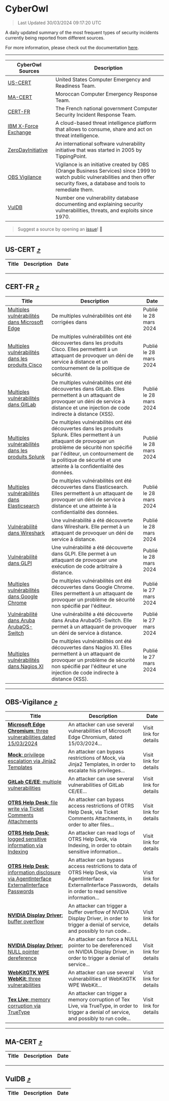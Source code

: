 
 <div id='top'></div>

# CyberOwl

 > Last Updated 30/03/2024 09:17:20 UTC
 
 A daily updated summary of the most frequent types of security incidents currently being reported from different sources.
 
 For more information, please check out the documentation [here](./docs/README.md).
 
 ---
 |CyberOwl Sources|Description|
 |---|---|
 |[US-CERT](#us-cert-arrow_heading_up)|United States Computer Emergency and Readiness Team.|
 |[MA-CERT](#ma-cert-arrow_heading_up)|Moroccan Computer Emergency Response Team.|
 |[CERT-FR](#cert-fr-arrow_heading_up)|The French national government Computer Security Incident Response Team.|
 |[IBM X-Force Exchange](#ibmcloud-arrow_heading_up)|A cloud-based threat intelligence platform that allows to consume, share and act on threat intelligence.|
 |[ZeroDayInitiative](#zerodayinitiative-arrow_heading_up)|An international software vulnerability initiative that was started in 2005 by TippingPoint.|
 |[OBS Vigilance](#obs-vigilance-arrow_heading_up)|Vigilance is an initiative created by OBS (Orange Business Services) since 1999 to watch public vulnerabilities and then offer security fixes, a database and tools to remediate them.|
 |[VulDB](#vuldb-arrow_heading_up)|Number one vulnerability database documenting and explaining security vulnerabilities, threats, and exploits since 1970.|
 
 > Suggest a source by opening an [issue](https://github.com/karimhabush/cyberowl/issues)! :raised_hands:
 ---

## US-CERT [:arrow_heading_up:](#cyberowl)

 |Title|Description|Date|
 |---|---|---|
 
 ---

## CERT-FR [:arrow_heading_up:](#cyberowl)

 |Title|Description|Date|
 |---|---|---|
 |[Multiples vulnérabilités dans Microsoft Edge](https://www.cert.ssi.gouv.fr/avis/CERTFR-2024-AVI-0261/)|De multiples vulnérabilités ont été corrigées dans |Publié le 28 mars 2024|
 |[Multiples vulnérabilités dans les produits Cisco](https://www.cert.ssi.gouv.fr/avis/CERTFR-2024-AVI-0260/)|De multiples vulnérabilités ont été découvertes dans les produits Cisco. Elles permettent à un attaquant de provoquer un déni de service à distance et un contournement de la politique de sécurité.|Publié le 28 mars 2024|
 |[Multiples vulnérabilités dans GitLab](https://www.cert.ssi.gouv.fr/avis/CERTFR-2024-AVI-0259/)|De multiples vulnérabilités ont été découvertes dans GitLab. Elles permettent à un attaquant de provoquer un déni de service à distance et une injection de code indirecte à distance (XSS).|Publié le 28 mars 2024|
 |[Multiples vulnérabilités dans les produits Splunk](https://www.cert.ssi.gouv.fr/avis/CERTFR-2024-AVI-0258/)|De multiples vulnérabilités ont été découvertes dans les produits Splunk. Elles permettent à un attaquant de provoquer un problème de sécurité non spécifié par l'éditeur, un contournement de la politique de sécurité et une atteinte à la confidentialité des données.|Publié le 28 mars 2024|
 |[Multiples vulnérabilités dans Elasticsearch](https://www.cert.ssi.gouv.fr/avis/CERTFR-2024-AVI-0257/)|De multiples vulnérabilités ont été découvertes dans Elasticsearch. Elles permettent à un attaquant de provoquer un déni de service à distance et une atteinte à la confidentialité des données.|Publié le 28 mars 2024|
 |[Vulnérabilité dans Wireshark](https://www.cert.ssi.gouv.fr/avis/CERTFR-2024-AVI-0256/)|Une vulnérabilité a été découverte dans Wireshark. Elle permet à un attaquant de provoquer un déni de service à distance.|Publié le 28 mars 2024|
 |[Vulnérabilité dans GLPI](https://www.cert.ssi.gouv.fr/avis/CERTFR-2024-AVI-0255/)|Une vulnérabilité a été découverte dans GLPI. Elle permet à un attaquant de provoquer une exécution de code arbitraire à distance.|Publié le 28 mars 2024|
 |[Multiples vulnérabilités dans Google Chrome](https://www.cert.ssi.gouv.fr/avis/CERTFR-2024-AVI-0254/)|De multiples vulnérabilités ont été découvertes dans Google Chrome. Elles permettent à un attaquant de provoquer un problème de sécurité non spécifié par l'éditeur.|Publié le 27 mars 2024|
 |[Vulnérabilité dans Aruba ArubaOS-Switch](https://www.cert.ssi.gouv.fr/avis/CERTFR-2024-AVI-0253/)|Une vulnérabilité a été découverte dans Aruba ArubaOS-Switch. Elle permet à un attaquant de provoquer un déni de service à distance.|Publié le 27 mars 2024|
 |[Multiples vulnérabilités dans Nagios XI](https://www.cert.ssi.gouv.fr/avis/CERTFR-2024-AVI-0252/)|De multiples vulnérabilités ont été découvertes dans Nagios XI. Elles permettent à un attaquant de provoquer un problème de sécurité non spécifié par l'éditeur et une injection de code indirecte à distance (XSS).|Publié le 27 mars 2024|
 
 ---

## OBS-Vigilance [:arrow_heading_up:](#cyberowl)

 |Title|Description|Date|
 |---|---|---|
 |[<a href="https://vigilance.fr/vulnerability/Microsoft-Edge-Chromium-three-vulnerabilities-dated-15-03-2024-43797" class="noirorange"><b>Microsoft Edge Chromium</b>: three vulnerabilities dated 15/03/2024</a>](https://vigilance.fr/vulnerability/Microsoft-Edge-Chromium-three-vulnerabilities-dated-15-03-2024-43797)|An attacker can use several vulnerabilities of Microsoft Edge Chromium, dated 15/03/2024...|Visit link for details|
 |[<a href="https://vigilance.fr/vulnerability/Mock-privilege-escalation-via-Jinja2-Templates-43404" class="noirorange"><b>Mock</b>: privilege escalation via Jinja2 Templates</a>](https://vigilance.fr/vulnerability/Mock-privilege-escalation-via-Jinja2-Templates-43404)|An attacker can bypass restrictions of Mock, via Jinja2 Templates, in order to escalate his privileges...|Visit link for details|
 |[<a href="https://vigilance.fr/vulnerability/GitLab-CE-EE-multiple-vulnerabilities-41633" class="noirorange"><b>GitLab CE/EE</b>: multiple vulnerabilities</a>](https://vigilance.fr/vulnerability/GitLab-CE-EE-multiple-vulnerabilities-41633)|An attacker can use several vulnerabilities of GitLab CE/EE...|Visit link for details|
 |[<a href="https://vigilance.fr/vulnerability/OTRS-Help-Desk-file-write-via-Ticket-Comments-Attachments-43403" class="noirorange"><b>OTRS Help Desk</b>: file write via Ticket Comments Attachments</a>](https://vigilance.fr/vulnerability/OTRS-Help-Desk-file-write-via-Ticket-Comments-Attachments-43403)|An attacker can bypass access restrictions of OTRS Help Desk, via Ticket Comments Attachments, in order to alter files...|Visit link for details|
 |[<a href="https://vigilance.fr/vulnerability/OTRS-Help-Desk-logged-sensitive-information-via-Indexing-43402" class="noirorange"><b>OTRS Help Desk</b>: logged sensitive information via Indexing</a>](https://vigilance.fr/vulnerability/OTRS-Help-Desk-logged-sensitive-information-via-Indexing-43402)|An attacker can read logs of OTRS Help Desk, via Indexing, in order to obtain sensitive information...|Visit link for details|
 |[<a href="https://vigilance.fr/vulnerability/OTRS-Help-Desk-information-disclosure-via-AgentInterface-ExternalInterface-Passwords-43400" class="noirorange"><b>OTRS Help Desk</b>: information disclosure via AgentInterface ExternalInterface Passwords</a>](https://vigilance.fr/vulnerability/OTRS-Help-Desk-information-disclosure-via-AgentInterface-ExternalInterface-Passwords-43400)|An attacker can bypass access restrictions to data of OTRS Help Desk, via AgentInterface ExternalInterface Passwords, in order to read sensitive information...|Visit link for details|
 |[<a href="https://vigilance.fr/vulnerability/NVIDIA-Display-Driver-buffer-overflow-43792" class="noirorange"><b>NVIDIA Display Driver</b>: buffer overflow</a>](https://vigilance.fr/vulnerability/NVIDIA-Display-Driver-buffer-overflow-43792)|An attacker can trigger a buffer overflow of NVIDIA Display Driver, in order to trigger a denial of service, and possibly to run code...|Visit link for details|
 |[<a href="https://vigilance.fr/vulnerability/NVIDIA-Display-Driver-NULL-pointer-dereference-43791" class="noirorange"><b>NVIDIA Display Driver</b>: NULL pointer dereference</a>](https://vigilance.fr/vulnerability/NVIDIA-Display-Driver-NULL-pointer-dereference-43791)|An attacker can force a NULL pointer to be dereferenced on NVIDIA Display Driver, in order to trigger a denial of service...|Visit link for details|
 |[<a href="https://vigilance.fr/vulnerability/WebKitGTK-WPE-WebKit-three-vulnerabilities-41626" class="noirorange"><b>WebKitGTK  WPE WebKit</b>: three vulnerabilities</a>](https://vigilance.fr/vulnerability/WebKitGTK-WPE-WebKit-three-vulnerabilities-41626)|An attacker can use several vulnerabilities of WebKitGTK  WPE WebKit...|Visit link for details|
 |[<a href="https://vigilance.fr/vulnerability/Tex-Live-memory-corruption-via-TrueType-43790" class="noirorange"><b>Tex Live</b>: memory corruption via TrueType</a>](https://vigilance.fr/vulnerability/Tex-Live-memory-corruption-via-TrueType-43790)|An attacker can trigger a memory corruption of Tex Live, via TrueType, in order to trigger a denial of service, and possibly to run code...|Visit link for details|
 
 ---

## MA-CERT [:arrow_heading_up:](#cyberowl)

 |Title|Description|Date|
 |---|---|---|
 
 ---

## VulDB [:arrow_heading_up:](#cyberowl)

 |Title|Description|Date|
 |---|---|---|
 